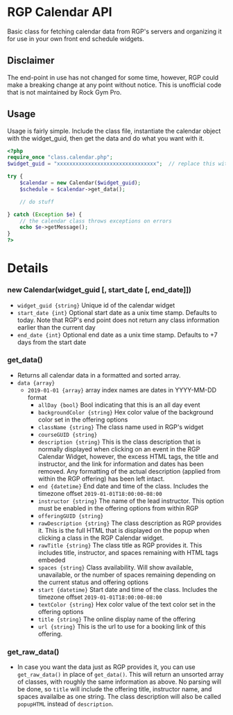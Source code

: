 # RGP Calendar API
Basic class for fetching calendar data from RGP's servers and organizing it for use in your own front end schedule widgets.

## Disclaimer
The end-point in use has not changed for some time, however, RGP could make a breaking change at any point without notice.  This is unofficial code that is not maintained by Rock Gym Pro.

## Usage
Usage is fairly simple.  Include the class file, instantiate the calendar object with the widget_guid, then get the data and do what you want with it.

``` php
<?php
require_once "class.calendar.php";
$widget_guid = "xxxxxxxxxxxxxxxxxxxxxxxxxxxxxxxx";  // replace this with your calendar widget guid

try {
    $calendar = new Calendar($widget_guid);
    $schedule = $calendar->get_data();

    // do stuff

} catch (Exception $e) {
    // the calendar class throws exceptions on errors
    echo $e->getMessage();
}
?>
```

# Details
### new Calendar(widget_guid [, start_date [, end_date]])
* `widget_guid {string}` Unique id of the calendar widget
* `start_date {int}` Optional start date as a unix time stamp.  Defaults to today.  Note that RGP's end point does not return any class information earlier than the current day
* `end_date {int}` Optional end date as a unix time stamp.  Defaults to +7 days from the start date

### get_data()
* Returns all calendar data in a formatted and sorted array.
* `data {array}`
   * `2019-01-01 {array}` array index names are dates in YYYY-MM-DD format
      * `allDay {bool}` Bool indicating that this is an all day event
	  * `backgroundColor {string}` Hex color value of the background color set in the offering options
	  * `className {string}` The class name used in RGP's widget
	  * `courseGUID {string}`
	  * `description {string}` This is the class description that is normally displayed when clicking on an event in the RGP Calendar Widget, however, the excess HTML tags, the title and instructor, and the link for information and dates has been removed.  Any formatting of the actual description (applied from within the RGP offering) has been left intact.
	  * `end {datetime}` End date and time of the class.  Includes the timezone offset `2019-01-01T18:00:00-08:00`
	  * `instructor {string}` The name of the lead instructor.  This option must be enabled in the offering options from within RGP
	  * `offeringGUID {string}`
	  * `rawDescription {string}` The class description as RGP provides it.  This is the full HTML that is displayed on the popup when clicking a class in the RGP Calendar widget.
	  * `rawTitle {string}` The class title as RGP provides it.  This includes title, instructor, and spaces remaining with HTML tags embeded
	  * `spaces {string}` Class availability.  Will show available, unavailable, or the number of spaces remaining depending on the current status and offering options
	  * `start {datetime}` Start date and time of the class.  Includes the timezone offset `2019-01-01T18:00:00-08:00`
	  * `textColor {string}` Hex color value of the text color set in the offering options
	  * `title {string}` The online display name of the offering
	  * `url {string}` This is the url to use for a booking link of this offering.

### get_raw_data()
* In case you want the data just as RGP provides it, you can use `get_raw_data()` in place of `get_data()`.  This will return an unsorted array of classes, with roughly the same information as above.  No parsing will be done, so `title` will include the offering title, instructor name, and spaces availalbe as one string.  The class description will also be called `popupHTML` instead of `description`.
